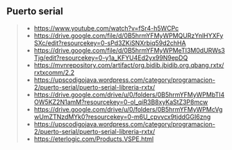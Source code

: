 


## Puerto serial
>- https://www.youtube.com/watch?v=fSr4-h5WCPc
>- https://drive.google.com/file/d/0B5hrmYFMyWPMQURzYnlHYXFySXc/edit?resourcekey=0-sPd3ZKiSNXrbiq59d2chHA
>- https://drive.google.com/file/d/0B5hrmYFMyWPMeTI3M0dURWs3Tjg/edit?resourcekey=0-y1a_KFYU4Ed2yx99N9epDQ
>- https://mvnrepository.com/artifact/org.bidib.jbidib.org.qbang.rxtx/rxtxcomm/2.2
>- https://upscodigojava.wordpress.com/category/programacion-2/puerto-serial/puerto-serial-libreria-rxtx/
>- https://drive.google.com/drive/u/0/folders/0B5hrmYFMyWPMbTI4OW5KZ2N1amM?resourcekey=0-ol_qiR3B8xyKaStZ3P8mcw
>- https://drive.google.com/drive/u/0/folders/0B5hrmYFMyWPMcVgwUmZTNzdMYk0?resourcekey=0-m6U_cpvvcx9tjddGGI6zng
>- https://upscodigojava.wordpress.com/category/programacion-2/puerto-serial/puerto-serial-libreria-rxtx/
>- https://eterlogic.com/Products.VSPE.html
